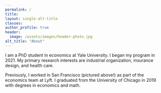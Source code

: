 ```yaml
---
permalink: /
title:
layout: single-alt-title
classes:
author_profile: true
header:
  image: /assets/images/header-photo.jpg
alt_title: "About"
---
```


I am a PhD student in economics at Yale University. I began my program in 2021. My primary research interests are industrial organization, insurance design, and health care.

Previously, I worked in San Francisco (pictured above!) as part of the economics team at Lyft. I graduated from the University of Chicago in 2019 with degrees in economics and math.
